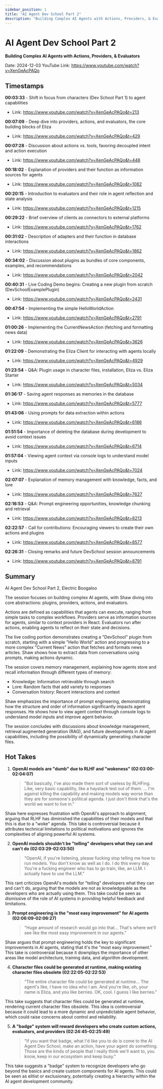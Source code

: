 ```yaml
---
sidebar_position: 1
title: "AI Agent Dev School Part 2"
description: "Building Complex AI Agents with Actions, Providers, & Evaluators"
---
```


# AI Agent Dev School Part 2

**Building Complex AI Agents with Actions, Providers, & Evaluators**

Date: 2024-12-03
YouTube Link: https://www.youtube.com/watch?v=XenGeAcPAQo

## Timestamps

**00:03:33** - Shift in focus from characters (Dev School Part 1) to agent capabilities

- Link: https://www.youtube.com/watch?v=XenGeAcPAQo&t=213

**00:07:09** - Deep dive into providers, actions, and evaluators, the core building blocks of Eliza

- Link: https://www.youtube.com/watch?v=XenGeAcPAQo&t=429

**00:07:28** - Discussion about actions vs. tools, favoring decoupled intent and action execution

- Link: https://www.youtube.com/watch?v=XenGeAcPAQo&t=448

**00:18:02** - Explanation of providers and their function as information sources for agents

- Link: https://www.youtube.com/watch?v=XenGeAcPAQo&t=1082

**00:20:15** - Introduction to evaluators and their role in agent reflection and state analysis

- Link: https://www.youtube.com/watch?v=XenGeAcPAQo&t=1215

**00:29:22** - Brief overview of clients as connectors to external platforms

- Link: https://www.youtube.com/watch?v=XenGeAcPAQo&t=1762

**00:31:02** - Description of adapters and their function in database interactions

- Link: https://www.youtube.com/watch?v=XenGeAcPAQo&t=1862

**00:34:02** - Discussion about plugins as bundles of core components, examples, and recommendations

- Link: https://www.youtube.com/watch?v=XenGeAcPAQo&t=2042

**00:40:31** - Live Coding Demo begins: Creating a new plugin from scratch (DevSchoolExamplePlugin)

- Link: https://www.youtube.com/watch?v=XenGeAcPAQo&t=2431

**00:47:54** - Implementing the simple HelloWorldAction

- Link: https://www.youtube.com/watch?v=XenGeAcPAQo&t=2791

**01:00:26** - Implementing the CurrentNewsAction (fetching and formatting news data)

- Link: https://www.youtube.com/watch?v=XenGeAcPAQo&t=3626

**01:22:09** - Demonstrating the Eliza Client for interacting with agents locally

- Link: https://www.youtube.com/watch?v=XenGeAcPAQo&t=4929

**01:23:54** - Q&A: Plugin usage in character files, installation, Eliza vs. Eliza Starter

- Link: https://www.youtube.com/watch?v=XenGeAcPAQo&t=5034

**01:36:17** - Saving agent responses as memories in the database

- Link: https://www.youtube.com/watch?v=XenGeAcPAQo&t=5777

**01:43:06** - Using prompts for data extraction within actions

- Link: https://www.youtube.com/watch?v=XenGeAcPAQo&t=6186

**01:51:54** - Importance of deleting the database during development to avoid context issues

- Link: https://www.youtube.com/watch?v=XenGeAcPAQo&t=6714

**01:57:04** - Viewing agent context via console logs to understand model inputs

- Link: https://www.youtube.com/watch?v=XenGeAcPAQo&t=7024

**02:07:07** - Explanation of memory management with knowledge, facts, and lore

- Link: https://www.youtube.com/watch?v=XenGeAcPAQo&t=7627

**02:16:53** - Q&A: Prompt engineering opportunities, knowledge chunking and retrieval

- Link: https://www.youtube.com/watch?v=XenGeAcPAQo&t=8213

**02:22:57** - Call for contributions: Encouraging viewers to create their own actions and plugins

- Link: https://www.youtube.com/watch?v=XenGeAcPAQo&t=8577

**02:26:31** - Closing remarks and future DevSchool session announcements

- Link: https://www.youtube.com/watch?v=XenGeAcPAQo&t=8791

## Summary

AI Agent Dev School Part 2, Electric Boogaloo

The session focuses on building complex AI agents, with Shaw diving into core abstractions: plugins, providers, actions, and evaluators.

Actions are defined as capabilities that agents can execute, ranging from simple tasks to complex workflows. Providers serve as information sources for agents, similar to context providers in React. Evaluators run after actions, enabling agents to reflect on their state and decisions.

The live coding portion demonstrates creating a "DevSchool" plugin from scratch, starting with a simple "Hello World" action and progressing to a more complex "Current News" action that fetches and formats news articles. Shaw shows how to extract data from conversations using prompts, making actions dynamic.

The session covers memory management, explaining how agents store and recall information through different types of memory:

- Knowledge: Information retrievable through search
- Lore: Random facts that add variety to responses
- Conversation history: Recent interactions and context

Shaw emphasizes the importance of prompt engineering, demonstrating how the structure and order of information significantly impacts agent responses. He shows how to view agent context through console logs to understand model inputs and improve agent behavior.

The session concludes with discussions about knowledge management, retrieval augmented generation (RAG), and future developments in AI agent capabilities, including the possibility of dynamically generating character files.

## Hot Takes

1. **OpenAI models are "dumb" due to RLHF and "wokeness" (02:03:00-02:04:07)**
    > "But basically, I've also made them sort of useless by RLHFing. Like, very basic capability, like a haystack test out of them. ... I'm against killing the capability and making models way worse than they are for someone's political agenda. I just don't think that's the world we want to live in."

Shaw here expresses frustration with OpenAI's approach to alignment, arguing that RLHF has diminished the capabilities of their models and that this is due to a "woke" agenda. This take is controversial because it attributes technical limitations to political motivations and ignores the complexities of aligning powerful AI systems.

2. **OpenAI models shouldn't be "telling" developers what they can and can't do (02:03:29-02:03:50)**
    > "OpenAI, if you're listening, please fucking stop telling me how to run models. You don't know as well as I do. I do this every day. You're a fucking engineer who has to go train, like, an LLM. I actually have to use the LLM."

This rant criticizes OpenAI's models for "telling" developers what they can and can't do, arguing that the models are not as knowledgeable as the developers who are actually using them. This take could be seen as dismissive of the role of AI systems in providing helpful feedback and limitations.

3. **Prompt engineering is the "most easy improvement" for AI agents (02:06:09-02:06:27)**
    > "Huge amount of research would go into that... That's where we'll see like the most easy improvement in our agents."

Shaw argues that prompt engineering holds the key to significant improvements in AI agents, stating that it's the "most easy improvement." This take is controversial because it downplays the importance of other areas like model architecture, training data, and algorithm development.

4. **Character files could be generated at runtime, making existing character files obsolete (02:22:05-02:22:53)**
    > "The entire character file could be generated at runtime... The agent's like, I have no idea who I am. And you're like, oh, your name is Eliza, and you like berries. OK, cool. I guess I like berries."

This take suggests that character files could be generated at runtime, rendering current character files obsolete. This idea is controversial because it could lead to a more dynamic and unpredictable agent behavior, which could raise concerns about control and reliability.

5. **A "badge" system will reward developers who create custom actions, evaluators, and providers (02:24:45-02:25:49)**
    > "If you want that badge, what I'd like you to do is come to the AI Agent Dev School, make an action, have your agent do something. Those are the kinds of people that I really think we'll want to, you know, keep in our ecosystem and keep busy."

This take suggests a "badge" system to recognize developers who go beyond the basics and create custom components for AI agents. This could be seen as elitist or exclusionary, potentially creating a hierarchy within the AI agent development community.
